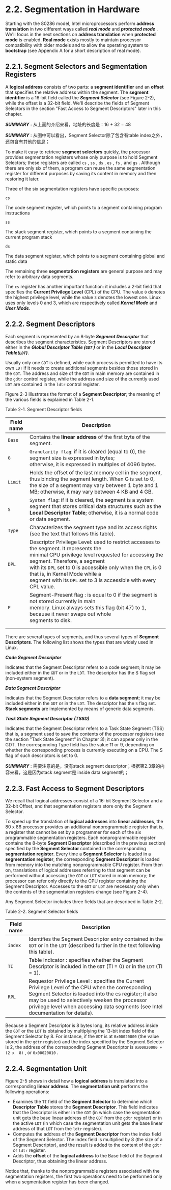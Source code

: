 # 2.2. Segmentation in Hardware

Starting with the 80286 model, Intel microprocessors perform **address translation** in two different
ways called ***real mode*** and ***protected mode*** . We'll focus in the next sections on **address translation**
when **protected mode** is enabled. **Real mode** exists mostly to maintain processor compatibility with
older models and to allow the operating system to **bootstrap** (see Appendix A for a short description
of real mode).

## 2.2.1. Segment Selectors and Segmentation Registers

A **logical address** consists of two parts: a **segment identifier** and an **offset** that specifies the relative
address within the segment. The **segment identifier** is a 16-bit field called the ***Segment Selector*** (see
Figure 2-2), while the offset is a 32-bit field. We'll describe the fields of Segment Selectors in the
section "Fast Access to Segment Descriptors" later in this chapter.

***SUMMARY*** : 从上面的介绍来看，地址的长度是：16 + 32 = 48

***SUMMARY*** : 从图中可以看出，Segment Selector除了包含有table index之外，还包含有其他的信息；

To make it easy to retrieve **segment selectors** quickly, the processor provides segmentation registers
whose only purpose is to hold Segment Selectors; these registers are called  `cs` ,  `ss` ,  `ds` ,  `es` ,  `fs` , and
`gs` . Although there are only six of them, a program can reuse the same segmentation register for
different purposes by saving its content in memory and then restoring it later.

Three of the six segmentation registers have specific purposes:

`cs`

The code segment register, which points to a segment containing program instructions

`ss`

The stack segment register, which points to a segment containing the current program stack

`ds`

The data segment register, which points to a segment containing global and static data



The remaining three **segmentation registers** are general purpose and may refer to arbitrary data
segments.

The  `cs` register has another important function: it includes a 2-bit field that specifies the **Current
Privilege Level** (CPL) of the CPU. The value `0` denotes the highest privilege level, while the value `3`
denotes the lowest one. Linux uses only levels 0 and 3, which are respectively called ***Kernel Mode*** and ***User Mode***.

## 2.2.2. Segment Descriptors

Each segment is represented by an 8-byte ***Segment Descriptor*** that describes the segment
characteristics. Segment Descriptors are stored either in the ***Global Descriptor Table (`GDT` )*** or in the
***Local Descriptor Table(`LDT`)***.

Usually only one `GDT` is defined, while each process is permitted to have its own `LDT` if it needs to
create additional segments besides those stored in the `GDT`. The address and size of the `GDT` in
main memory are contained in the  `gdtr` control register, while the address and size of the currently
used `LDT` are contained in the  `ldtr` control register.

Figure 2-3 illustrates the format of a **Segment Descriptor**; the meaning of the various fields is
explained in Table 2-1.

Table 2-1. Segment Descriptor fields

| Field name | Description                                                  |
| ---------- | ------------------------------------------------------------ |
| `Base`     | Contains the **linear address** of the first byte of the segment. |
| `G`        | `Granularity flag`: if it is cleared (equal to 0), the segment size is expressed in bytes;<br/>otherwise, it is expressed in multiples of 4096 bytes. |
| `Limit`    | Holds the offset of the last memory cell in the segment, thus binding the segment length. When  G is set to 0, the size of a segment may vary between 1 byte and 1 MB; otherwise, it may vary between 4 KB and 4 GB. |
| `S`        | `System flag`: if it is cleared, the segment is a system segment that stores critical data structures such as the **Local Descriptor Table**; otherwise, it is a normal code or data segment. |
| `Type`     | Characterizes the segment type and its access rights (see the text that follows this table). |
| `DPL`      | Descriptor Privilege Level: used to restrict accesses to the segment. It represents the<br/>minimal CPU privilege level requested for accessing the segment. Therefore, a segment<br/>with its `DPL` set to 0 is accessible only when the `CPL` is 0 that is, in Kernel Mode while a<br/>segment with its `DPL` set to 3 is accessible with every CPL value. |
| `P`        | Segment-Present flag : is equal to 0 if the segment is not stored currently in main<br/>memory. Linux always sets this flag (bit 47) to 1, because it never swaps out whole<br/>segments to disk. |
|            |                                                              |
|            |                                                              |

There are several types of segments, and thus several types of **Segment Descriptors**. The following
list shows the types that are widely used in Linux.

***Code Segment Descriptor***

Indicates that the Segment Descriptor refers to a code segment; it may be included either in
the `GDT` or in the `LDT`. The descriptor has the  S flag set (non-system segment).

***Data Segment Descriptor***

Indicates that the Segment Descriptor refers to a **data segment**; it may be included either in the `GDT` or in the `LDT`. The descriptor has the  `S` flag set. **Stack segments** are implemented by means of generic data segments.

***Task State Segment Descriptor (TSSD)***

Indicates that the Segment Descriptor refers to a Task State Segment (TSS) that is, a segment used to save the contents of the processor registers (see the section "Task State Segment" in Chapter 3); it can appear only in the GDT. The corresponding  Type field has the value 11 or 9, depending on whether the corresponding process is currently executing on a CPU. The  S flag of such descriptors is set to 0.

***SUMMARY*** : 需要注意的是，没有stack segment descriptor；根据第2.3章的内容来看，这是因为stack segment是 inside data segment的；

## 2.2.3. Fast Access to Segment Descriptors

We recall that logical addresses consist of a 16-bit Segment Selector and a 32-bit Offset, and that
segmentation registers store only the Segment Selector.

To speed up the translation of **logical addresses** into **linear addresses**, the 80 x 86 processor
provides an additional nonprogrammable register that is, a register that cannot be set by a
programmer for each of the six programmable segmentation registers. Each nonprogrammable
register contains the 8-byte **Segment Descriptor** (described in the previous section) specified by the
**Segment Selector** contained in the corresponding **segmentation register**. Every time a **Segment
Selector** is loaded in a **segmentation register**, the corresponding **Segment Descriptor** is loaded from
memory into the matching nonprogrammable CPU register. From then on, translations of logical
addresses referring to that segment can be performed without accessing the `GDT` or `LDT` stored in
main memory; the processor can refer only directly to the CPU register containing the Segment
Descriptor. Accesses to the `GDT` or `LDT` are necessary only when the contents of the segmentation
registers change (see Figure 2-4).

Any Segment Selector includes three fields that are described in Table 2-2.

Table 2-2. Segment Selector fields

| Field name | Description                                                  |
| ---------- | ------------------------------------------------------------ |
| `index`    | Identifies the Segment Descriptor entry contained in the `GDT` or in the `LDT` (described further in the text following this table). |
| `TI`       | Table Indicator : specifies whether the Segment Descriptor is included in the `GDT` (TI = 0) or in the `LDT` (TI = 1). |
| `RPL`      | Requestor Privilege Level : specifies the Current Privilege Level of the CPU when the corresponding Segment Selector is loaded into the  cs register; it also may be used to selectively weaken the processor privilege level when accessing data segments (see Intel documentation for details). |

Because a Segment Descriptor is 8 bytes long, its relative address inside the `GDT` or the `LDT` is
obtained by multiplying the 13-bit index field of the Segment Selector by 8. For instance, if the `GDT` is at  `0x00020000` (the value stored in the  `gdtr` register) and the index specified by the Segment
Selector is 2, the address of the corresponding Segment Descriptor is  `0x00020000 +  (2 x  8)` , or
`0x00020010` .



## 2.2.4. Segmentation Unit

Figure 2-5 shows in detail how a **logical address** is translated into a corresponding **linear address**. The **segmentation unit** performs the following operations:

- Examines the  `TI` field of the **Segment Selector** to determine which **Descriptor Table** stores the
  **Segment Descriptor**. This field indicates that the Descriptor is either in the `GDT` (in which case
  the segmentation unit gets the base linear address of the `GDT` from the  `gdtr` register) or in the
  active `LDT` (in which case the segmentation unit gets the base linear address of that `LDT` from
  the  `ldtr` register).
- Computes the address of the **Segment Descriptor** from the  index field of the Segment Selector.
  The  index field is multiplied by 8 (the size of a Segment Descriptor), and the result is added to
  the content of the  `gdtr` or  `ldtr` register.
- Adds the **offset** of the **logical address** to the  Base field of the Segment Descriptor, thus
  obtaining the linear address.

Notice that, thanks to the nonprogrammable registers associated with the segmentation registers,
the first two operations need to be performed only when a segmentation register has been changed.

